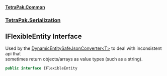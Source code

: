 #### [TetraPak.Common](index.md 'index')
### [TetraPak.Serialization](TetraPak_Serialization.md 'TetraPak.Serialization')
## IFlexibleEntity Interface
Used by the [DynamicEntitySafeJsonConverter&lt;T&gt;](TetraPak_Serialization_DynamicEntitySafeJsonConverter_T_.md 'TetraPak.Serialization.DynamicEntitySafeJsonConverter&lt;T&gt;') to deal with inconsistent api that  
sometimes return objects/arrays as value types (such as a string).  
```csharp
public interface IFlexibleEntity
```
